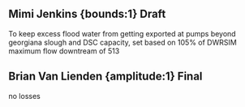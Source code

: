 ## Mimi Jenkins {bounds:1} Draft
To keep excess flood water from getting exported at pumps beyond georgiana slough and DSC capacity, set based on 105% of DWRSIM maximum flow downtream of 513

## Brian Van Lienden {amplitude:1} Final
no losses
